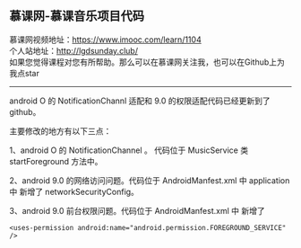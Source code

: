 ## 慕课网-慕课音乐项目代码
慕课网视频地址：https://www.imooc.com/learn/1104  
个人站地址：http://lgdsunday.club/  
如果您觉得课程对您有所帮助。那么可以在慕课网关注我，也可以在Github上为我点star

---

 android O 的 NotificationChannl 适配和 9.0 的权限适配代码已经更新到了 github。

 主要修改的地方有以下三点：

1、android O 的 NotificationChannel 。 代码位于 MusicService 类 startForeground 方法中。

2、android 9.0 的网络访问问题。代码位于 AndroidManfest.xml 中 application 中 新增了 networkSecurityConfig。

3、android 9.0 前台权限问题。代码位于 AndroidManfest.xml 中 新增了

`<uses-permission android:name="android.permission.FOREGROUND_SERVICE" />`